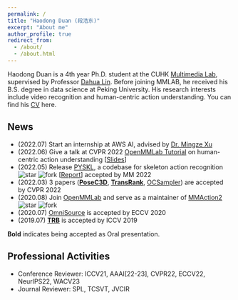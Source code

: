 ```yaml
---
permalink: /
title: "Haodong Duan (段浩东)"
excerpt: "About me"
author_profile: true
redirect_from: 
  - /about/
  - /about.html
---
```


Haodong Duan is a 4th year Ph.D. student at the CUHK [Multimedia Lab](https://mmlab.ie.cuhk.edu.hk/), supervised by Professor [Dahua Lin](http://dahua.site/). Before joining MMLAB, he received his B.S. degree in data science at Peking University. His research interests include video recognition and human-centric action understanding. You can find his [CV](/files/resume_latest.pdf) here.

News
-----------------
- (2022.07) Start an internship at AWS AI, advised by [Dr. Mingze Xu](https://xumingze0308.github.io/)
- (2022.06) Give a talk at CVPR 2022 [OpenMMLab Tutorial](https://openmmlab.com/community/cvpr2022-tutorial) on human-centric action understanding [[Slides](/files/cvpr22_tutorial.pdf)]
- (2022.05) Release [PYSKL](https://github.com/kennymckormick/pyskl), a codebase for skeleton action recognition ![star](https://badgen.net/github/stars/kennymckormick/pyskl) ![fork](https://badgen.net/github/forks/kennymckormick/pyskl) [[Report](https://arxiv.org/abs/2205.09443)] accepted by MM 2022
- (2022.03) 3 papers (**[PoseC3D](https://arxiv.org/abs/2104.13586)**, **[TransRank](https://arxiv.org/abs/2205.02028)**, [OCSampler](https://arxiv.org/abs/2201.04388)) are accepted by CVPR 2022
- (2020.08) Join [OpenMMLab](https://openmmlab.com/) and serve as a maintainer of [MMAction2](https://github.com/open-mmlab/mmaction2) ![star](https://badgen.net/github/stars/open-mmlab/mmaction2) ![fork](https://badgen.net/github/forks/open-mmlab/mmaction2)
- (2020.07) [OmniSource](https://arxiv.org/abs/2003.13042) is accepted by ECCV 2020
- (2019.07) **[TRB](https://openaccess.thecvf.com/content_ICCV_2019/papers/Duan_TRB_A_Novel_Triplet_Representation_for_Understanding_2D_Human_Body_ICCV_2019_paper.pdf)** is accepted by ICCV 2019

**Bold** indicates being accepted as Oral presentation. 

Professional Activities
----------------
- Conference Reviewer: ICCV21, AAAI[22-23], CVPR22, ECCV22, NeurIPS22, WACV23
- Journal Reviewer: SPL, TCSVT, JVCIR

<script type="text/javascript" src="//rf.revolvermaps.com/0/0/6.js?i=5wygxlue8gu&amp;m=7&amp;c=e63100&amp;cr1=ffffff&amp;f=arial&amp;l=0&amp;bv=90&amp;lx=-420&amp;ly=420&amp;hi=20&amp;he=7&amp;hc=a8ddff&amp;rs=80" async="async"></script>